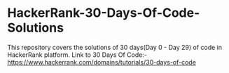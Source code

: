 # HackerRank-30-Days-Of-Code-Solutions
This repository covers the solutions of 30 days(Day 0 - Day 29) of code in HackerRank platform.
Link to 30 Days Of Code:- https://www.hackerrank.com/domains/tutorials/30-days-of-code
